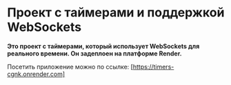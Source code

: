 # Проект с таймерами и поддержкой WebSockets

**Это проект с таймерами, который использует WebSockets для реального времени. Он задеплоен на платформе Render.**

Посетить приложение можно по ссылке:
[https://timers-cgnk.onrender.com]
